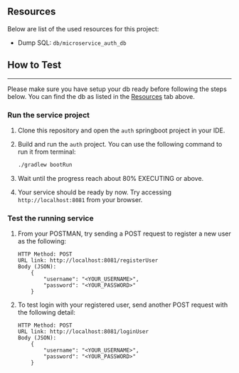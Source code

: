 ## Resources

Below are list of the used resources for this project:

- Dump SQL: `db/microservice_auth_db`

## How to Test
--------------

Please make sure you have setup your db ready before following the steps below. You can find the db as listed in the [Resources](#resources) tab above.

### Run the service project

1. Clone this repository and open the `auth` springboot project in your IDE.

2. Build and run the `auth` project. You can use the following command to run it from terminal:

   ```bash
   ./gradlew bootRun
   ```

3. Wait until the progress reach about 80% EXECUTING or above.

4. Your service should be ready by now. Try accessing `http://localhost:8081` from your browser.

### Test the running service

1. From your POSTMAN, try sending a POST request to register a new user as the following:

    ```
    HTTP Method: POST 
    URL link: http://localhost:8081/registerUser
    Body (JSON):
        {
            "username": "<YOUR_USERNAME>",
            "password": "<YOUR_PASSWORD>"
        } 
    ```

2. To test login with your registered user, send another POST request with the following detail:

    ```
    HTTP Method: POST 
    URL link: http://localhost:8081/loginUser
    Body (JSON):
        {
            "username": "<YOUR_USERNAME>",
            "password": "<YOUR_PASSWORD>"
        } 
    ```